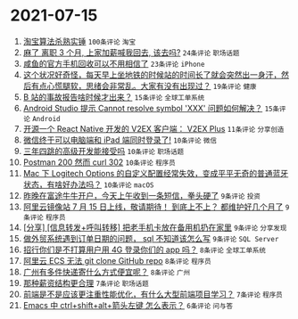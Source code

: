 # 2021-07-15

1. [淘宝算法杀熟实锤](https://www.v2ex.com/t/789616) `100条评论` `淘宝`
1. [麻了 离职 3 个月, 上家加薪喊我回去, 该去吗?](https://www.v2ex.com/t/789680) `24条评论` `职场话题`
1. [咸鱼的官方手机回收可以不用相信了](https://www.v2ex.com/t/789657) `23条评论` `iPhone`
1. [这个状况好奇怪，每天早上坐地铁的时候站的时间长了就会突然出一身汗，然后有点心慌腿软，思绪会非常乱。大家有没有出现过？](https://www.v2ex.com/t/789608) `19条评论` `健康`
1. [B 站的事故报告啥时候才出来？](https://www.v2ex.com/t/789662) `15条评论` `全球工单系统`
1. [Android Studio 提示 Cannot resolve symbol 'XXX' 问题如何解决？](https://www.v2ex.com/t/789610) `15条评论` `Android`
1. [开源一个 React Native 开发的 V2EX 客户端： V2EX Plus](https://www.v2ex.com/t/789615) `11条评论` `分享创造`
1. [微信终于可以电脑端和 iPad 端同时登录了!](https://www.v2ex.com/t/789677) `10条评论` `微信`
1. [三年四跳的高级开发能接受吗](https://www.v2ex.com/t/789673) `10条评论` `职场话题`
1. [Postman 200 然而 curl 302](https://www.v2ex.com/t/789661) `10条评论` `程序员`
1. [Mac 下 Logitech Options 的自定义配置经常失效，变成平平无奇的普通蓝牙状态，有啥好办法吗？](https://www.v2ex.com/t/789658) `10条评论` `macOS`
1. [昨晚在富途牛牛开户，今天上午收到一条短信，拳头硬了](https://www.v2ex.com/t/789664) `9条评论` `投资`
1. [阿里云镜像站 7 月 15 日上线，敬请期待！ 到底上不上？ 都维护好几个月了](https://www.v2ex.com/t/789632) `9条评论` `程序员`
1. [[分享] [信息转发+呼叫转移] 把老手机卡放在备用机扔在家里](https://www.v2ex.com/t/789628) `9条评论` `分享发现`
1. [做外贸系统遇到订单日期的问题， sql 不知道该怎么写](https://www.v2ex.com/t/789614) `9条评论` `SQL Server`
1. [招行你们是不打算用户用 4G 登录你们的 app 吗？](https://www.v2ex.com/t/789672) `8条评论` `全球工单系统`
1. [阿里云 ECS 无法 git clone GitHub repo](https://www.v2ex.com/t/789604) `8条评论` `程序员`
1. [广州有多件快递寄什么方式便宜呢？](https://www.v2ex.com/t/789601) `8条评论` `广州`
1. [那种薪资结构更合理](https://www.v2ex.com/t/789676) `7条评论` `职场话题`
1. [前端是不是应该更注重性能优化，有什么大型前端项目学习？](https://www.v2ex.com/t/789659) `7条评论` `程序员`
1. [Emacs 中 ctrl+shift+alt+箭头左键 怎么表示？](https://www.v2ex.com/t/789626) `6条评论` `问与答`
